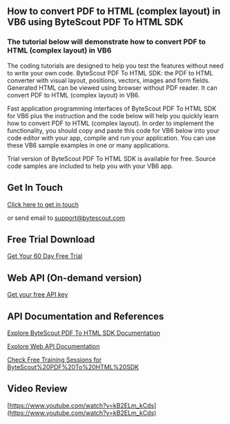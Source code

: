 ## How to convert PDF to HTML (complex layout) in VB6 using ByteScout PDF To HTML SDK

### The tutorial below will demonstrate how to convert PDF to HTML (complex layout) in VB6

The coding tutorials are designed to help you test the features without need to write your own code. ByteScout PDF To HTML SDK: the PDF to HTML converter with visual layout, positions, vectors, images and form fields. Generated HTML can be viewed using browser without PDF reader. It can convert PDF to HTML (complex layout) in VB6.

Fast application programming interfaces of ByteScout PDF To HTML SDK for VB6 plus the instruction and the code below will help you quickly learn how to convert PDF to HTML (complex layout). In order to implement the functionality, you should copy and paste this code for VB6 below into your code editor with your app, compile and run your application. You can use these VB6 sample examples in one or many applications.

Trial version of ByteScout PDF To HTML SDK is available for free. Source code samples are included to help you with your VB6 app.

## Get In Touch

[Click here to get in touch](https://bytescout.zendesk.com/hc/en-us/requests/new?subject=ByteScout%20PDF%20To%20HTML%20SDK%20Question)

or send email to [support@bytescout.com](mailto:support@bytescout.com?subject=ByteScout%20PDF%20To%20HTML%20SDK%20Question) 

## Free Trial Download

[Get Your 60 Day Free Trial](https://bytescout.com/download/web-installer?utm_source=github-readme)

## Web API (On-demand version)

[Get your free API key](https://pdf.co/documentation/api?utm_source=github-readme)

## API Documentation and References

[Explore ByteScout PDF To HTML SDK Documentation](https://bytescout.com/documentation/index.html?utm_source=github-readme)

[Explore Web API Documentation](https://pdf.co/documentation/api?utm_source=github-readme)

[Check Free Training Sessions for ByteScout%20PDF%20To%20HTML%20SDK](https://academy.bytescout.com/)

## Video Review

[https://www.youtube.com/watch?v=kB2ELm_kCds](https://www.youtube.com/watch?v=kB2ELm_kCds)